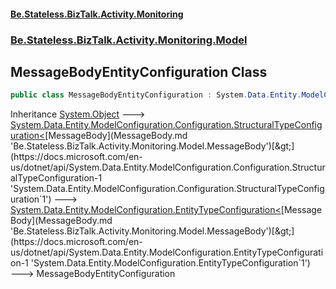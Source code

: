 #### [Be.Stateless.BizTalk.Activity.Monitoring](README.md 'README')
### [Be.Stateless.BizTalk.Activity.Monitoring.Model](Be.Stateless.BizTalk.Activity.Monitoring.Model.md 'Be.Stateless.BizTalk.Activity.Monitoring.Model')

## MessageBodyEntityConfiguration Class

```csharp
public class MessageBodyEntityConfiguration : System.Data.Entity.ModelConfiguration.EntityTypeConfiguration<Be.Stateless.BizTalk.Activity.Monitoring.Model.MessageBody>
```

Inheritance [System.Object](https://docs.microsoft.com/en-us/dotnet/api/System.Object 'System.Object') &#129106; [System.Data.Entity.ModelConfiguration.Configuration.StructuralTypeConfiguration&lt;](https://docs.microsoft.com/en-us/dotnet/api/System.Data.Entity.ModelConfiguration.Configuration.StructuralTypeConfiguration-1 'System.Data.Entity.ModelConfiguration.Configuration.StructuralTypeConfiguration`1')[MessageBody](MessageBody.md 'Be.Stateless.BizTalk.Activity.Monitoring.Model.MessageBody')[&gt;](https://docs.microsoft.com/en-us/dotnet/api/System.Data.Entity.ModelConfiguration.Configuration.StructuralTypeConfiguration-1 'System.Data.Entity.ModelConfiguration.Configuration.StructuralTypeConfiguration`1') &#129106; [System.Data.Entity.ModelConfiguration.EntityTypeConfiguration&lt;](https://docs.microsoft.com/en-us/dotnet/api/System.Data.Entity.ModelConfiguration.EntityTypeConfiguration-1 'System.Data.Entity.ModelConfiguration.EntityTypeConfiguration`1')[MessageBody](MessageBody.md 'Be.Stateless.BizTalk.Activity.Monitoring.Model.MessageBody')[&gt;](https://docs.microsoft.com/en-us/dotnet/api/System.Data.Entity.ModelConfiguration.EntityTypeConfiguration-1 'System.Data.Entity.ModelConfiguration.EntityTypeConfiguration`1') &#129106; MessageBodyEntityConfiguration